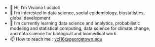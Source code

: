 - 👋 Hi, I’m Viviana Luccioli
- 👀 I’m interested in data science, social epidemiology, biostatistics, global development
- 🌱 I’m currently learning data science and analytics, probabilistic modeling and statistical computing, data science for climate change, and data science for biological and biomedical work
- 📫 How to reach me : vcl16@georgetown.edu

<!---
viviluccioli/viviluccioli is a ✨ special ✨ repository because its `README.md` (this file) appears on your GitHub profile.
You can click the Preview link to take a look at your changes.
--->
